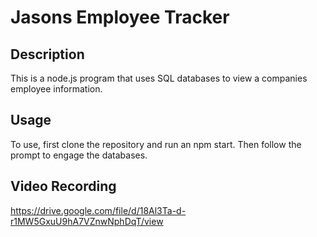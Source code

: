 # Jasons Employee Tracker

## Description
This is a node.js program that uses SQL databases to view a companies employee information.

## Usage
To use, first clone the repository and run an npm start. Then follow the prompt to engage the databases.

## Video Recording
https://drive.google.com/file/d/18Al3Ta-d-r1MW5GxuU9hA7VZnwNphDqT/view
